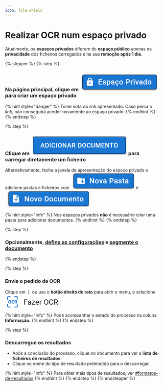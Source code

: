 ```yaml
---
icon: file-shield
---
```


# Realizar OCR num espaço privado

Atualmente, os **espaços privados** diferem do **espaço público** apenas na **privacidade** dos ficheiros carregados e na sua **remoção após 1 dia**.

{% stepper %}
{% step %}
### Na página principal, clique em <img src="../.gitbook/assets/image (42).png" alt="" data-size="line"> para criar um espaço privado

{% hint style="danger" %}
Tome nota do _link_ apresentado. Caso perca o _link_, não conseguirá aceder novamente ao espaço privado.
{% endhint %}
{% endstep %}

{% step %}
### Clique em <img src="../.gitbook/assets/image (50).png" alt="" data-size="line"> para carregar diretamente um ficheiro

Alternativamente, feche a janela de apresentação do espaço privado e adicione pastas e ficheiros com <img src="../.gitbook/assets/image (51).png" alt="" data-size="line"> e <img src="../.gitbook/assets/image (52).png" alt="" data-size="line">

{% hint style="info" %}
Nos espaços privados **não** é necessário criar uma pasta para adicionar documentos.
{% endhint %}
{% endstep %}

{% step %}
### Opcionalmente, [defina as configurações](configurar-ocr.md) e [segmente o documento](segmentar-o-documento.md)
{% endstep %}

{% step %}
### Envie o pedido de OCR

Clique em <kbd>**⋮**</kbd> ou use o **botão direito do rato** para abrir o menu, e selecione <img src="../.gitbook/assets/image (23).png" alt="" data-size="line">

{% hint style="info" %}
Pode acompanhar o estado do processo na coluna **Informação.**
{% endhint %}
{% endstep %}

{% step %}
### Descarregue os resultados

* Após a conclusão do processo, clique no documento para ver a **lista de ficheiros de resultados**.
* Clique no nome do tipo de resultado pretendido para o descarregar.

{% hint style="info" %}
Para obter mais tipos de resultados, ver [#formatos-de-resultados](configurar-ocr.md#formatos-de-resultados "mention")
{% endhint %}
{% endstep %}
{% endstepper %}

